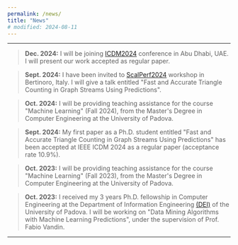 ```yaml
---
permalink: /news/
title: "News"
# modified: 2024-08-11
---
```


___

> **Dec. 2024:** I will be joining [ICDM2024](https://icdm2024.org/) conference in Abu Dhabi, UAE. I will present our work accepted as regular paper.

> **Sept. 2024:** I have been invited to [ScalPerf2024](https://scalperf24.bici.events/home) workshop in Bertinoro, Italy. 
I will give a talk entitled "Fast and Accurate Triangle Counting in Graph Streams Using Predictions". 

> **Oct. 2024:** I will be providing teaching assistance for the course "Machine Learning" (Fall 2024), from the Master's Degree in Computer Engineering at the University of Padova.

> **Sept. 2024:** My first paper as a Ph.D. student entitled "Fast and Accurate Triangle Counting in Graph Streams Using Predictions" has been accepted at IEEE ICDM 2024 as a regular paper (acceptance rate 10.9%).

> **Oct. 2023:** I will be providing teaching assistance for the course "Machine Learning" (Fall 2023), from the Master's Degree in Computer Engineering at the University of Padova.

> **Oct. 2023:** I received my 3 years Ph.D. fellowship in Computer Engineering at the Department of Information Engineering [(DEI)](https://www.dei.unipd.it/) of the University of Padova. 
I will be working on "Data Mining Algorithms with Machine Learning Predictions", under the supervision of Prof. Fabio Vandin.


---